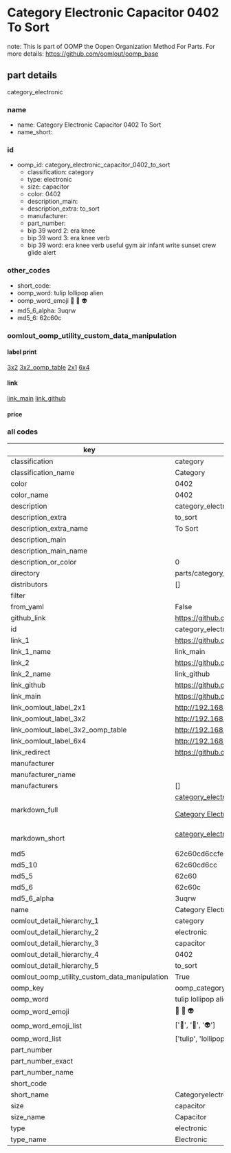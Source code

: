# Category Electronic Capacitor 0402 To Sort  

note: This is part of OOMP the Oopen Organization Method For Parts. For more details: https://github.com/oomlout/oomp_base

##  part details
  



category_electronic



### name
* name: Category Electronic Capacitor 0402 To Sort
* name_short: 
### id
* oomp_id: category_electronic_capacitor_0402_to_sort
  * classification: category
  * type: electronic
  * size: capacitor
  * color: 0402
  * description_main: 
  * description_extra: to_sort
  * manufacturer: 
  * part_number: 
  * bip 39 word 2: era knee
  * bip 39 word 3: era knee verb
  * bip 39 word: era knee verb useful gym air infant write sunset crew glide alert

### other_codes
* short_code: 
* oomp_word: tulip lollipop alien
* oomp_word_emoji :tulip: :lollipop: :alien:
* md5_6_alpha: 3uqrw
* md5_6: 62c60c






### oomlout_oomp_utility_custom_data_manipulation
#### label print
[3x2](http://192.168.1.245:1112/?label=oomp%203uqrw)
[3x2_oomp_table](http://192.168.1.108:1112/?label=oomp%203uqrw)
[2x1](http://192.168.1.242:1112/?label=oomp%203uqrw)
[6x4](http://192.168.1.55:1112/?label=oomp%203uqrw)    

#### link

[link_main](https://github.com/oomlout/oomlout_oomp_version_1_messy/tree/main/parts/category_electronic_capacitor_0402_to_sort) [link_github](https://github.com/oomlout/oomlout_oomp_version_1_messy/tree/main/parts/category_electronic_capacitor_0402_to_sort)                             

#### price







### all codes 
| key | value |  
| --- | --- |  
| classification | category |  
| classification_name | Category |  
| color | 0402 |  
| color_name | 0402 |  
| description | category_electronic |  
| description_extra | to_sort |  
| description_extra_name | To Sort |  
| description_main |  |  
| description_main_name |  |  
| description_or_color | 0  |  
| directory | parts/category_electronic_capacitor_0402_to_sort |  
| distributors | [] |  
| filter |  |  
| from_yaml | False |  
| github_link | https://github.com/oomlout/oomlout_oomp_part_src/tree/main/parts/category_electronic_capacitor_0402_to_sort |  
| id | category_electronic_capacitor_0402_to_sort |  
| link_1 | https://github.com/oomlout/oomlout_oomp_version_1_messy/tree/main/parts/category_electronic_capacitor_0402_to_sort |  
| link_1_name | link_main |  
| link_2 | https://github.com/oomlout/oomlout_oomp_version_1_messy/tree/main/parts/category_electronic_capacitor_0402_to_sort |  
| link_2_name | link_github |  
| link_github | https://github.com/oomlout/oomlout_oomp_version_1_messy/tree/main/parts/category_electronic_capacitor_0402_to_sort |  
| link_main | https://github.com/oomlout/oomlout_oomp_version_1_messy/tree/main/parts/category_electronic_capacitor_0402_to_sort |  
| link_oomlout_label_2x1 | http://192.168.1.242:1112/?label=oomp%203uqrw |  
| link_oomlout_label_3x2 | http://192.168.1.245:1112/?label=oomp%203uqrw |  
| link_oomlout_label_3x2_oomp_table | http://192.168.1.108:1112/?label=oomp%203uqrw |  
| link_oomlout_label_6x4 | http://192.168.1.55:1112/?label=oomp%203uqrw |  
| link_redirect | https://github.com/oomlout/oomlout_oomp_version_1_messy/tree/main/parts/category_electronic_capacitor_0402_to_sort |  
| manufacturer |  |  
| manufacturer_name |  |  
| manufacturers | [] |  
| markdown_full | [category_electronic_capacitor_0402_to_sort](none)<br>[](none)<br>[Category Electronic Capacitor 0402 To Sort](none)<br><br> |  
| markdown_short | [category_electronic_capacitor_0402_to_sort](none)<br><br> |  
| md5 | 62c60cd6ccfe8e6815b40effe51ee262 |  
| md5_10 | 62c60cd6cc |  
| md5_5 | 62c60 |  
| md5_6 | 62c60c |  
| md5_6_alpha | 3uqrw |  
| name | Category Electronic Capacitor 0402 To Sort |  
| oomlout_detail_hierarchy_1 | category |  
| oomlout_detail_hierarchy_2 | electronic |  
| oomlout_detail_hierarchy_3 | capacitor |  
| oomlout_detail_hierarchy_4 | 0402 |  
| oomlout_detail_hierarchy_5 | to_sort |  
| oomlout_oomp_utility_custom_data_manipulation | True |  
| oomp_key | oomp_category_electronic_capacitor_0402_to_sort |  
| oomp_word | tulip lollipop alien |  
| oomp_word_emoji | :tulip: :lollipop: :alien: |  
| oomp_word_emoji_list | [':tulip:', ':lollipop:', ':alien:'] |  
| oomp_word_list | ['tulip', 'lollipop', 'alien'] |  
| part_number |  |  
| part_number_exact |  |  
| part_number_name |  |  
| short_code |  |  
| short_name | Categoryelectronic |  
| size | capacitor |  
| size_name | Capacitor |  
| type | electronic |  
| type_name | Electronic |  
